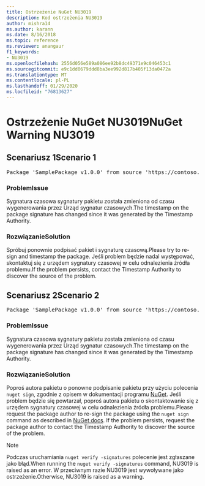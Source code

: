 ```yaml
---
title: Ostrzeżenie NuGet NU3019
description: Kod ostrzeżenia NU3019
author: mishra14
ms.author: karann
ms.date: 8/16/2018
ms.topic: reference
ms.reviewer: anangaur
f1_keywords:
- NU3019
ms.openlocfilehash: 2556d056e589a086ee92b8dc49371e9c046453c1
ms.sourcegitcommit: e9c1dd0679ddd8ba3ee992d817b405f13da0472a
ms.translationtype: MT
ms.contentlocale: pl-PL
ms.lasthandoff: 01/29/2020
ms.locfileid: "76813627"
---
```

# <a name="nuget-warning-nu3019"></a><span data-ttu-id="3570b-103">Ostrzeżenie NuGet NU3019</span><span class="sxs-lookup"><span data-stu-id="3570b-103">NuGet Warning NU3019</span></span>

## <a name="scenario-1"></a><span data-ttu-id="3570b-104">Scenariusz 1</span><span class="sxs-lookup"><span data-stu-id="3570b-104">Scenario 1</span></span>

<pre>Package 'SamplePackage v1.0.0' from source 'https://contoso.com/index.json': The timestamp integrity check failed.</pre>

### <a name="issue"></a><span data-ttu-id="3570b-105">Problem</span><span class="sxs-lookup"><span data-stu-id="3570b-105">Issue</span></span>

<span data-ttu-id="3570b-106">Sygnatura czasowa sygnatury pakietu została zmieniona od czasu wygenerowania przez Urząd sygnatur czasowych.</span><span class="sxs-lookup"><span data-stu-id="3570b-106">The timestamp on the package signature has changed since it was generated by the Timestamp Authority.</span></span>


### <a name="solution"></a><span data-ttu-id="3570b-107">Rozwiązanie</span><span class="sxs-lookup"><span data-stu-id="3570b-107">Solution</span></span>

<span data-ttu-id="3570b-108">Spróbuj ponownie podpisać pakiet i sygnaturę czasową.</span><span class="sxs-lookup"><span data-stu-id="3570b-108">Please try to re-sign and timestamp the package.</span></span> <span data-ttu-id="3570b-109">Jeśli problem będzie nadal występować, skontaktuj się z urzędem sygnatury czasowej w celu odnalezienia źródła problemu.</span><span class="sxs-lookup"><span data-stu-id="3570b-109">If the problem persists, contact the Timestamp Authority to discover the source of the problem.</span></span>



## <a name="scenario-2"></a><span data-ttu-id="3570b-110">Scenariusz 2</span><span class="sxs-lookup"><span data-stu-id="3570b-110">Scenario 2</span></span>

<pre>Package 'SamplePackage v1.0.0' from source 'https://contoso.com/index.json': The primary signature's timestamp integrity check failed.</pre>

### <a name="issue"></a><span data-ttu-id="3570b-111">Problem</span><span class="sxs-lookup"><span data-stu-id="3570b-111">Issue</span></span>

<span data-ttu-id="3570b-112">Sygnatura czasowa sygnatury pakietu została zmieniona od czasu wygenerowania przez Urząd sygnatur czasowych.</span><span class="sxs-lookup"><span data-stu-id="3570b-112">The timestamp on the package signature has changed since it was generated by the Timestamp Authority.</span></span>


### <a name="solution"></a><span data-ttu-id="3570b-113">Rozwiązanie</span><span class="sxs-lookup"><span data-stu-id="3570b-113">Solution</span></span>

<span data-ttu-id="3570b-114">Poproś autora pakietu o ponowne podpisanie pakietu przy użyciu polecenia `nuget sign`, zgodnie z opisem w dokumentacji programu [NuGet](../../create-packages/sign-a-package.md). Jeśli problem będzie się powtarzał, poproś autora pakietu o skontaktowanie się z urzędem sygnatury czasowej w celu odnalezienia źródła problemu.</span><span class="sxs-lookup"><span data-stu-id="3570b-114">Please request the package author to re-sign the package using the `nuget sign` command as described in [NuGet docs](../../create-packages/sign-a-package.md). If the problem persists, request the package author to contact the Timestamp Authority to discover the source of the problem.</span></span>


> [!Note]
> <span data-ttu-id="3570b-115">Podczas uruchamiania `nuget verify -signatures` polecenie jest zgłaszane jako błąd.</span><span class="sxs-lookup"><span data-stu-id="3570b-115">When running the `nuget verify -signatures` command, NU3019 is raised as an error.</span></span> <span data-ttu-id="3570b-116">W przeciwnym razie NU3019 jest wywoływane jako ostrzeżenie.</span><span class="sxs-lookup"><span data-stu-id="3570b-116">Otherwise, NU3019 is raised as a warning.</span></span>
